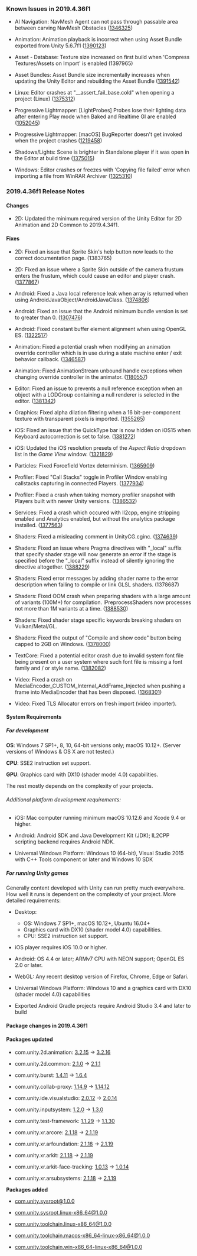 ### Known Issues in 2019.4.36f1

*   AI Navigation: NavMesh Agent can not pass through passable area between carving NavMesh Obstacles ([1346325](https://issuetracker.unity3d.com/issues/navmesh-agent-can-not-pass-through-passable-area-between-carving-navmesh-obstacles))
    
*   Animation: Animation playback is incorrect when using Asset Bundle exported from Unity 5.6.7f1 ([1390123](https://issuetracker.unity3d.com/issues/animation-playback-is-incorrect-when-using-asset-bundle-exported-from-unity-5-dot-6-7f1))
    
*   Asset - Database: Texture size increased on first build when 'Compress Textures/Assets on Import' is enabled (1397965)
    
*   Asset Bundles: Asset Bundle size incrementally increases when updating the Unity Editor and rebuilding the Asset Bundle ([1391542](https://issuetracker.unity3d.com/issues/asset-bundle-size-incrementally-increases-when-updating-the-unity-editor-and-rebuilding-the-asset-bundle))
    
*   Linux: Editor crashes at "\_\_assert\_fail\_base.cold" when opening a project (Linux) ([1375312](https://issuetracker.unity3d.com/issues/linux-editor-crashes-at-assert-fail-base-dot-cold-when-opening-a-project))
    
*   Progressive Lightmapper: \[LightProbes\] Probes lose their lighting data after entering Play mode when Baked and Realtime GI are enabled ([1052045](https://issuetracker.unity3d.com/issues/light-probes-lose-their-lighting-data-after-entering-play-mode-when-baked-and-realtime-gi-are-enabled))
    
*   Progressive Lightmapper: \[macOS\] BugReporter doesn't get invoked when the project crashes ([1219458](https://issuetracker.unity3d.com/issues/macos-bugreporter-doesnt-get-invoked-when-the-project-crashes))
    
*   Shadows/Lights: Scene is brighter in Standalone player if it was open in the Editor at build time ([1375015](https://issuetracker.unity3d.com/issues/scene-is-brighter-in-standalone-player-if-it-was-open-in-the-editor-at-build-time))
    
*   Windows: Editor crashes or freezes with 'Copying file failed' error when importing a file from WinRAR Archiver ([1325310](https://issuetracker.unity3d.com/issues/editor-crashes-or-freezes-with-copying-file-failed-error-when-importing-a-file-from-winrar-archiver))
    

### 2019.4.36f1 Release Notes

#### Changes

*   2D: Updated the minimum required version of the Unity Editor for 2D Animation and 2D Common to 2019.4.34f1.

#### Fixes

*   2D: Fixed an issue that Sprite Skin's help button now leads to the correct documentation page. (1383765)
    
*   2D: Fixed an issue where a Sprite Skin outside of the camera frustum enters the frustum, which could cause an editor and player crash. ([1377867](https://issuetracker.unity3d.com/issues/2d-animation-occasional-crash-when-using-spriteskin-and-alwaysupdate-toggled-off))
    
*   Android: Fixed a Java local reference leak when array is returned when using AndroidJavaObject/AndroidJavaClass. ([1374806](https://issuetracker.unity3d.com/issues/android-crashes-with-signal-6-sigabrt-error-and-jni-error-abort-message-on-some-devices-running-android-8-or-lower))
    
*   Android: Fixed an issue that the Android minimum bundle version is set to greater than 0. ([1307476](https://issuetracker.unity3d.com/issues/android-gradle-build-fails-when-the-bundle-version-code-value-is-lower-than-1))
    
*   Android: Fixed constant buffer element alignment when using OpenGL ES. ([1322517](https://issuetracker.unity3d.com/issues/android-shadergraph-shader-is-not-rendered-on-android-when-it-has-normalized-vector3-nodes-that-control-objects-position))
    
*   Animation: Fixed a potential crash when modifying an animation override controller which is in use during a state machine enter / exit behavior callback. ([1346587](https://issuetracker.unity3d.com/issues/crash-on-libunity-dot-animationclip-getruntimeasset-when-an-animation-is-played))
    
*   Animation: Fixed AnimationStream unbound handle exceptions when changing override controller in the animator. ([1180557](https://issuetracker.unity3d.com/issues/animator-override-controller-set-on-runtime-on-model-using-ik-constraints-results-with-errors-and-warnings))
    
*   Editor: Fixed an issue to prevents a null reference exception when an object with a LODGroup containing a null renderer is selected in the editor. ([1381342](https://issuetracker.unity3d.com/issues/nullreferenceexception-error-is-thrown-when-a-renderer-added-to-a-lod-group-is-deleted))
    
*   Graphics: Fixed alpha dilation filtering when a 16 bit-per-component texture with transparent pixels is imported. ([1355265](https://issuetracker.unity3d.com/issues/edge-artifacts-are-not-fixed-when-alpha-is-transparency-parameter-is-enabled-on-the-texture))
    
*   iOS: Fixed an issue that the QuickType bar is now hidden on iOS15 when Keyboard autocorrection is set to false. ([1381272](https://issuetracker.unity3d.com/issues/ios-keyboard-quicktype-bar-is-not-disabled-in-15-ios-when-it-is-set-to-false-when-using-xcode-13-dot-1))
    
*   iOS: Updated the iOS resolution presets of the _Aspect Ratio_ dropdown list in the _Game View_ window. ([1321829](https://issuetracker.unity3d.com/issues/game-view-aspect-ratio-dropdown-includes-no-longer-supported-devices))
    
*   Particles: Fixed Forcefield Vortex determinism. ([1365909](https://issuetracker.unity3d.com/issues/particle-system-moves-slower-in-play-mode-when-particle-system-force-field-component-is-attached))
    
*   Profiler: Fixed "Call Stacks" toggle in Profiler Window enabling callstacks capturing in connected Players. ([1377934](https://issuetracker.unity3d.com/issues/profiler-profilers-call-stacks-button-gets-out-of-sync-with-playerconnection-when-its-toggled-after-connecting-to-player))
    
*   Profiler: Fixed a crash when taking memory profiler snapshot with Players built with newer Unity versions. ([1386532](https://issuetracker.unity3d.com/issues/memory-profiler-capturing-player-built-with-higher-unity-version-crashes-the-editor))
    
*   Services: Fixed a crash which occured with Il2cpp, engine stripping enabled and Analytics enabled, but without the analytics package installed. ([1377563](https://issuetracker.unity3d.com/issues/ios-android-mobile-analytics-api-crash-at-runtime))
    
*   Shaders: Fixed a misleading comment in UnityCG.cginc. ([1374639](https://issuetracker.unity3d.com/issues/comment-on-unityworldspaceviewdir-in-unitycg-dot-cginc-does-not-match-the-function-behavior))
    
*   Shaders: Fixed an issue where Pragma directives with "\_local" suffix that specify shader stage will now generate an error if the stage is specified before the "\_local" suffix instead of silently ignoring the directive altogether. ([1388229](https://issuetracker.unity3d.com/issues/pragma-directive-is-incorrect-when-using-multi-compile-vertex-local-suffix))
    
*   Shaders: Fixed error messages by adding shader name to the error description when failing to compile or link GLSL shaders. (1378687)
    
*   Shaders: Fixed OOM crash when preparing shaders with a large amount of variants (100M+) for compilation. IPreprocessShaders now processes not more than 1M variants at a time. ([1388530](https://issuetracker.unity3d.com/issues/shader-stripping-crashes-when-it-gets-too-many-variants))
    
*   Shaders: Fixed shader stage specific keywords breaking shaders on Vulkan/Metal/GL.
    
*   Shaders: Fixed the output of "Compile and show code" button being capped to 2GB on Windows. ([1378000](https://issuetracker.unity3d.com/issues/on-windows-preprocessed-lit-dot-shader-file-stops-mid-line-when-file-size-is-near-or-more-than-2gb))
    
*   TextCore: Fixed a potential editor crash due to invalid system font file being present on a user system where such font file is missing a font family and / or style name. ([1382082](https://issuetracker.unity3d.com/issues/editor-crashes-on-textcore-fontengine-getsystemfontreferencesinternal-when-opening-the-project))
    
*   Video: Fixed a crash on MediaEncoder\_CUSTOM\_Internal\_AddFrame\_Injected when pushing a frame into MediaEncoder that has been disposed. ([1368301](https://issuetracker.unity3d.com/issues/crash-on-mediaencoder-custom-internal-addframe-injected-when-pushing-a-frame-into-mediaencoder-that-has-been-disposed))
    
*   Video: Fixed TLS Allocator errors on fresh import (video importer).
    

#### System Requirements

##### For development

**OS**: Windows 7 SP1+, 8, 10, 64-bit versions only; macOS 10.12+. (Server versions of Windows & OS X are not tested.)

**CPU**: SSE2 instruction set support.

**GPU**: Graphics card with DX10 (shader model 4.0) capabilities.

The rest mostly depends on the complexity of your projects.

###### Additional platform development requirements:

*   iOS: Mac computer running minimum macOS 10.12.6 and Xcode 9.4 or higher.
    
*   Android: Android SDK and Java Development Kit (JDK); IL2CPP scripting backend requires Android NDK.
    
*   Universal Windows Platform: Windows 10 (64-bit), Visual Studio 2015 with C++ Tools component or later and Windows 10 SDK
    

##### For running Unity games

Generally content developed with Unity can run pretty much everywhere. How well it runs is dependent on the complexity of your project. More detailed requirements:

*   Desktop:
    
    *   OS: Windows 7 SP1+, macOS 10.12+, Ubuntu 16.04+
    *   Graphics card with DX10 (shader model 4.0) capabilities.
    *   CPU: SSE2 instruction set support.
*   iOS player requires iOS 10.0 or higher.
    
*   Android: OS 4.4 or later; ARMv7 CPU with NEON support; OpenGL ES 2.0 or later.
    
*   WebGL: Any recent desktop version of Firefox, Chrome, Edge or Safari.
    
*   Universal Windows Platform: Windows 10 and a graphics card with DX10 (shader model 4.0) capabilities
    
*   Exported Android Gradle projects require Android Studio 3.4 and later to build
    

#### Package changes in 2019.4.36f1

#### Packages updated

*   com.unity.2d.animation: [3.2.15](https://docs.unity3d.com/Packages/com.unity.2d.animation@3.2//changelog/CHANGELOG.html) → [3.2.16](https://docs.unity3d.com/Packages/com.unity.2d.animation@3.2//changelog/CHANGELOG.html)
    
*   com.unity.2d.common: [2.1.0](https://docs.unity3d.com/Packages/com.unity.2d.common@2.1//changelog/CHANGELOG.html) → [2.1.1](https://docs.unity3d.com/Packages/com.unity.2d.common@2.1//changelog/CHANGELOG.html)
    
*   com.unity.burst: [1.4.11](https://docs.unity3d.com/Packages/com.unity.burst@1.4//changelog/CHANGELOG.html) → [1.6.4](https://docs.unity3d.com/Packages/com.unity.burst@1.6//changelog/CHANGELOG.html)
    
*   com.unity.collab-proxy: [1.14.9](https://docs.unity3d.com/Packages/com.unity.collab-proxy@1.14//changelog/CHANGELOG.html) → [1.14.12](https://docs.unity3d.com/Packages/com.unity.collab-proxy@1.14//changelog/CHANGELOG.html)
    
*   com.unity.ide.visualstudio: [2.0.12](https://docs.unity3d.com/Packages/com.unity.ide.visualstudio@2.0//changelog/CHANGELOG.html) → [2.0.14](https://docs.unity3d.com/Packages/com.unity.ide.visualstudio@2.0//changelog/CHANGELOG.html)
    
*   com.unity.inputsystem: [1.2.0](https://docs.unity3d.com/Packages/com.unity.inputsystem@1.2//changelog/CHANGELOG.html) → [1.3.0](https://docs.unity3d.com/Packages/com.unity.inputsystem@1.3//changelog/CHANGELOG.html)
    
*   com.unity.test-framework: [1.1.29](https://docs.unity3d.com/Packages/com.unity.test-framework@1.1//changelog/CHANGELOG.html) → [1.1.30](https://docs.unity3d.com/Packages/com.unity.test-framework@1.1//changelog/CHANGELOG.html)
    
*   com.unity.xr.arcore: [2.1.18](https://docs.unity3d.com/Packages/com.unity.xr.arcore@2.1//changelog/CHANGELOG.html) → [2.1.19](https://docs.unity3d.com/Packages/com.unity.xr.arcore@2.1//changelog/CHANGELOG.html)
    
*   com.unity.xr.arfoundation: [2.1.18](https://docs.unity3d.com/Packages/com.unity.xr.arfoundation@2.1//changelog/CHANGELOG.html) → [2.1.19](https://docs.unity3d.com/Packages/com.unity.xr.arfoundation@2.1//changelog/CHANGELOG.html)
    
*   com.unity.xr.arkit: [2.1.18](https://docs.unity3d.com/Packages/com.unity.xr.arkit@2.1//changelog/CHANGELOG.html) → [2.1.19](https://docs.unity3d.com/Packages/com.unity.xr.arkit@2.1//changelog/CHANGELOG.html)
    
*   com.unity.xr.arkit-face-tracking: [1.0.13](https://docs.unity3d.com/Packages/com.unity.xr.arkit-face-tracking@1.0//changelog/CHANGELOG.html) → [1.0.14](https://docs.unity3d.com/Packages/com.unity.xr.arkit-face-tracking@1.0//changelog/CHANGELOG.html)
    
*   com.unity.xr.arsubsystems: [2.1.18](https://docs.unity3d.com/Packages/com.unity.xr.arsubsystems@2.1//changelog/CHANGELOG.html) → [2.1.19](https://docs.unity3d.com/Packages/com.unity.xr.arsubsystems@2.1//changelog/CHANGELOG.html)
    

**Packages added**

*   [com.unity.sysroot@1.0.0](https://docs.unity3d.com/Packages/com.unity.sysroot@1.0//changelog/CHANGELOG.html)
    
*   [com.unity.sysroot.linux-x86\_64@1.0.0](https://docs.unity3d.com/Packages/com.unity.sysroot.linux-x86_64@1.0//changelog/CHANGELOG.html)
    
*   [com.unity.toolchain.linux-x86\_64@1.0.0](https://docs.unity3d.com/Packages/com.unity.toolchain.linux-x86_64@1.0//changelog/CHANGELOG.html)
    
*   [com.unity.toolchain.macos-x86\_64-linux-x86\_64@1.0.0](https://docs.unity3d.com/Packages/com.unity.toolchain.macos-x86_64-linux-x86_64@1.0//changelog/CHANGELOG.html)
    
*   [com.unity.toolchain.win-x86\_64-linux-x86\_64@1.0.0](https://docs.unity3d.com/Packages/com.unity.toolchain.win-x86_64-linux-x86_64@1.0//changelog/CHANGELOG.html)